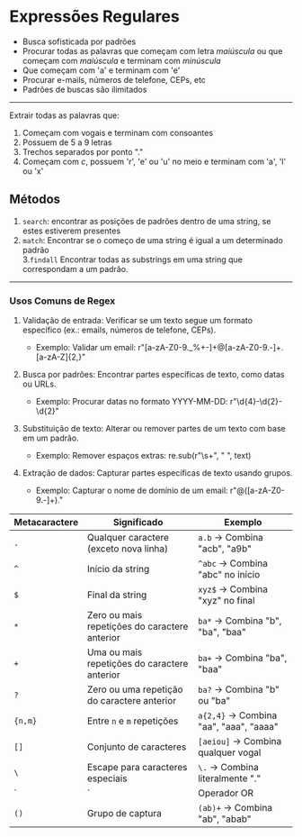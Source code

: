 # Expressões Regulares  

- Busca sofisticada por padrões
- Procurar todas as palavras que começam com letra _maiúscula_ ou que começam com _maiúscula_ e terminam com _minúscula_
- Que começam com 'a' e terminam com 'e'
- Procurar e-mails, números de telefone, CEPs, etc  
- Padrões de buscas são ilimitados  
---

Extrair todas as palavras que:  
1. Começam com vogais e terminam com consoantes
2. Possuem de 5 a 9 letras
3. Trechos separados por ponto "."
4. Começam com _c_, possuem 'r', 'e' ou 'u' no meio e terminam com 'a', 'l' ou 'x'


## Métodos
1. ```search```: encontrar as posições de padrões dentro de uma string, se estes estiverem presentes
2. ```match```: Encontrar se o começo de uma string é igual a um determinado padrão  
3.```findall``` Encontrar todas as substrings em uma string que correspondam a um padrão.


---



### Usos Comuns de Regex
1. Validação de entrada: Verificar se um texto segue um formato específico (ex.: emails, números de telefone, CEPs).

   - Exemplo: Validar um email: r"[a-zA-Z0-9._%+-]+@[a-zA-Z0-9.-]+\.[a-zA-Z]{2,}"
2. Busca por padrões: Encontrar partes específicas de texto, como datas ou URLs.

   - Exemplo: Procurar datas no formato YYYY-MM-DD: r"\d{4}-\d{2}-\d{2}"
3. Substituição de texto: Alterar ou remover partes de um texto com base em um padrão.

   - Exemplo: Remover espaços extras: re.sub(r"\s+", " ", text)
4. Extração de dados: Capturar partes específicas de texto usando grupos.

   - Exemplo: Capturar o nome de domínio de um email: r"@([a-zA-Z0-9.-]+)\."


<table><thead><tr><th>Metacaractere</th><th>Significado</th><th>Exemplo</th></tr></thead><tbody><tr><td><code>.</code></td><td>Qualquer caractere (exceto nova linha)</td><td><code>a.b</code> → Combina "acb", "a9b"</td></tr><tr><td><code>^</code></td><td>Início da string</td><td><code>^abc</code> → Combina "abc" no início</td></tr><tr><td><code>$</code></td><td>Final da string</td><td><code>xyz$</code> → Combina "xyz" no final</td></tr><tr><td><code>*</code></td><td>Zero ou mais repetições do caractere anterior</td><td><code>ba*</code> → Combina "b", "ba", "baa"</td></tr><tr><td><code>+</code></td><td>Uma ou mais repetições do caractere anterior</td><td><code>ba+</code> → Combina "ba", "baa"</td></tr><tr><td><code>?</code></td><td>Zero ou uma repetição do caractere anterior</td><td><code>ba?</code> → Combina "b" ou "ba"</td></tr><tr><td><code>{n,m}</code></td><td>Entre <code>n</code> e <code>m</code> repetições</td><td><code>a{2,4}</code> → Combina "aa", "aaa", "aaaa"</td></tr><tr><td><code>[]</code></td><td>Conjunto de caracteres</td><td><code>[aeiou]</code> → Combina qualquer vogal</td></tr><tr><td><code>\</code></td><td>Escape para caracteres especiais</td><td><code>\.</code> → Combina literalmente "."</td></tr><tr><td>`</td><td>`</td><td>Operador OR</td></tr><tr><td><code>()</code></td><td>Grupo de captura</td><td><code>(ab)+</code> → Combina "ab", "abab"</td></tr></tbody></table>